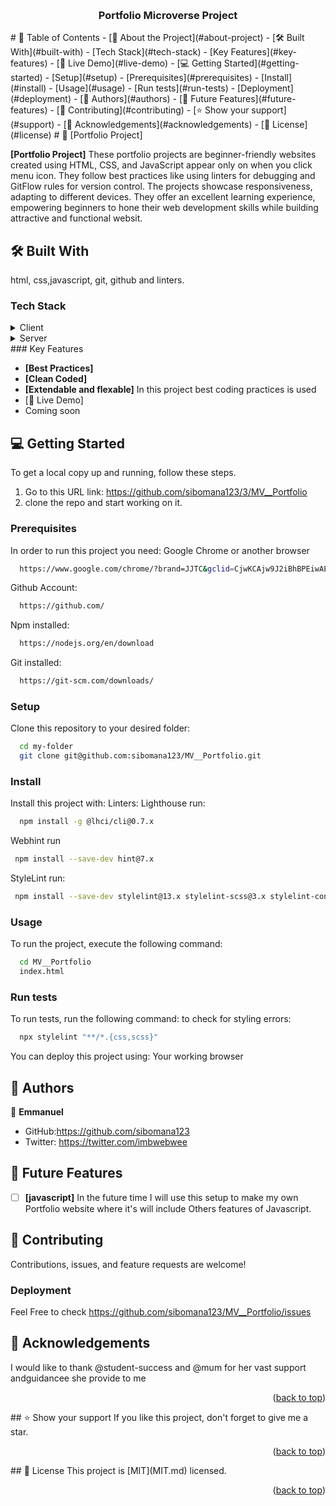 <a name="readme-top"></a>
<div align="center">
  <br/>
  <h3><b>Portfolio Microverse Project</b></h3>
</div>
# 📗 Table of Contents
- [📖 About the Project](#about-project)
  - [🛠 Built With](#built-with)
    - [Tech Stack](#tech-stack)
    - [Key Features](#key-features)
  - [🚀 Live Demo](#live-demo)
- [💻 Getting Started](#getting-started)
  - [Setup](#setup)
  - [Prerequisites](#prerequisites)
  - [Install](#install)
  - [Usage](#usage)
  - [Run tests](#run-tests)
  - [Deployment](#deployment)
- [👥 Authors](#authors)
- [🔭 Future Features](#future-features)
- [🤝 Contributing](#contributing)
- [⭐️ Show your support](#support)
- [🙏 Acknowledgements](#acknowledgements)  
- [📝 License](#license)
# 📖 [Portfolio Project] <a name="about-project"></a>

**[Portfolio Project]** These portfolio projects are beginner-friendly websites created using HTML, CSS, and JavaScript appear only on when you click menu icon. They follow best practices like using linters for debugging and GitFlow rules for version control. The projects showcase responsiveness, adapting to different devices. They offer an excellent learning experience, empowering beginners to hone their web development skills while building attractive and functional websit.

## 🛠 Built With <a name="built-with"></a>

html, css,javascript, git, github and linters.


### Tech Stack <a name="tech-stack"></a>
<details>
  <summary>Client</summary>
  <ul>
    <li><a href="https://www.microverse.org/">HTML5</a></li>
    <li><a href="https://www.microverse.org/">CSS3</a></li>
    <li><a href="https://www.microverse.org/">Javascript</a></li>

  </ul>
</details>
<details>
  <summary>Server</summary>
  <ul>
    <li><a href="https://marketplace.visualstudio.com/items?itemName=ritwickdey.LiveServer">VS CODE Live Server Extension</a></li>
  </ul>
</details>
### Key Features <a name="key-features"></a>

- **[Best Practices]**
- **[Clean Coded]**
- **[Extendable and flexable]**
In this project best coding practices is used
 - [🚀 Live Demo] <br>
  -  Coming soon 
  
## 💻 Getting Started <a name="getting-started"></a>
To get a local copy up and running, follow these steps.
1. Go to this URL link: https://github.com/sibomana123/3/MV__Portfolio
2. clone the repo and start working on it.
### Prerequisites

In order to run this project you need:
Google Chrome or another browser
```sh
  https://www.google.com/chrome/?brand=JJTC&gclid=CjwKCAjw9J2iBhBPEiwAErwpeSDcMFWiIQWj2u5GY6owZ7OaOHw7dYYCHW7uTR4kvYosNJYd4wt4VxoCiywQAvD_BwE&gclsrc=aw.ds
```
Github Account:
```sh
  https://github.com/
```
Npm installed:
```sh
  https://nodejs.org/en/download
```

Git installed:
```sh
  https://git-scm.com/downloads/
```
### Setup
Clone this repository to your desired folder:
```sh
  cd my-folder
  git clone git@github.com:sibomana123/MV__Portfolio.git
```
### Install
Install this project with:
Linters:
Lighthouse run:
```sh
  npm install -g @lhci/cli@0.7.x
```
Webhint run
```sh
 npm install --save-dev hint@7.x
```
StyleLint run:
```sh
 npm install --save-dev stylelint@13.x stylelint-scss@3.x stylelint-config-standard@21.x stylelint-csstree-validator@1.x
```
### Usage

To run the project, execute the following command:
```sh
  cd MV__Portfolio
  index.html
```
### Run tests
To run tests, run the following command:
to check for styling errors:
```sh
  npx stylelint "**/*.{css,scss}"
```
You can deploy this project using:
Your working browser 
## 👥 Authors <a name="authors"></a>
👤 **Emmanuel**
- GitHub:https://github.com/sibomana123
- Twitter: https://twitter.com/imbwebwee
 ## 🔭 Future Features <a name="future-features"></a>
- [ ]  **[javascript]**
 In the future time I will use this setup to make my own Portfolio website where it's will include Others features of Javascript.
## 🤝 Contributing <a name="contributing"></a>
Contributions, issues, and feature requests are welcome!
### Deployment

Feel Free to check https://github.com/sibomana123/MV__Portfolio/issues
## 🙏 Acknowledgements <a name="acknowledgement">
  I would like to thank @student-success and @mum for her vast support andguidancee she provide to me  
<p align="right">(<a href="#readme-top">back to top</a>)</p>
## ⭐️ Show your support <a name="support"></a>
If you like this project, don't forget to give me a star.
<p align="right">(<a href="#readme-top">back to top</a>)</p>
## 📝 License <a name="license"></a>
This project is [MIT](MIT.md) licensed.
<p align="right">(<a href="#readme-top">back to top</a>)</p>
